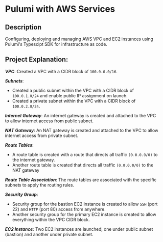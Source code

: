 # Pulumi with AWS Services

## Description
Configuring, deploying and managing AWS VPC and EC2 instances using Pulumi's Typescipt SDK for infrastructure as code. 

## Project Explanation: 
***VPC***: Created a VPC with a CIDR block of `100.0.0.0/16`.

***Subnets***: 
- Created a public subnet within the VPC with a CIDR block of `100.0.1.0/24` and enable public IP assignment on launch.
- Created a private subnet within the VPC with a CIDR block of `100.0.2.0/24`.

***Internet Gateway***: An internet gateway is created and attached to the VPC to allow internet access from public subnet.

***NAT Gateway***: An NAT gateway is created and attached to the VPC to allow internet access from private subnet.

***Route Tables***: 
- A route table is created with a route that directs all traffic `(0.0.0.0/0)` to the internet gateway.
- Another route table is created that directs all traffic `(0.0.0.0/0)` to the NAT gateway

***Route Table Association***: The route tables are associated with the specific subnets to apply the routing rules.

***Security Group***: 
- Security group for the bastion EC2 instance is created to allow `SSH` (port 22) and `HTTP` (port 80) access from anywhere.
- Another security group for the primary EC2 instance is created to allow everything within the VPC CIDR block.

***EC2 Instance***: Two EC2 instances are launched, one under public subnet (bastion) and another under private subnet.
